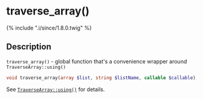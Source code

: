 # traverse_array()

{% include ".i/since/1.8.0.twig" %}

## Description

`traverse_array()` - global function that's a convenience wrapper around `TraverseArray::using()`

```php
void traverse_array(array $list, string $listName, callable $callable);
```

See [`TraverseArray::using()`](TraverseArray.using.html) for details.
